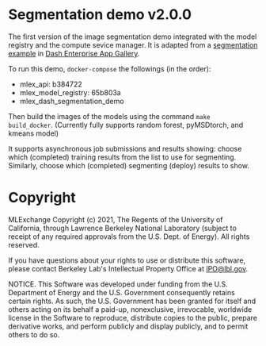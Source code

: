 # Segmentation demo v2.0.0

The first version of the image segmentation demo integrated with the model registry and the compute sevice manager. It is adapted from a [segmentation example](https://github.com/plotly/dash-sample-apps/tree/main/apps/dash-image-segmentation) in [Dash Enterprise App Gallery](https://dash.gallery/dash-image-segmentation/).

To run this demo, `docker-compose` the followings (in the order):  
-	mlex\_api: b384722  
-	mlex\_model\_registry: 65b803a     
-  mlex\_dash\_segmentation\_demo

Then build the images of the models using the command `make build_docker`. (Currently fully supports random forest, pyMSDtorch, and kmeans model) 

It supports asynchronous job submissions and results showing: choose which (completed) training results from the list to use for segmenting. Similarly, choose which (completed) segmenting (deploy) results to show.

# Copyright
MLExchange Copyright (c) 2021, The Regents of the University of California,
through Lawrence Berkeley National Laboratory (subject to receipt of
any required approvals from the U.S. Dept. of Energy). All rights reserved.

If you have questions about your rights to use or distribute this software,
please contact Berkeley Lab's Intellectual Property Office at
IPO@lbl.gov.

NOTICE.  This Software was developed under funding from the U.S. Department
of Energy and the U.S. Government consequently retains certain rights.  As
such, the U.S. Government has been granted for itself and others acting on
its behalf a paid-up, nonexclusive, irrevocable, worldwide license in the
Software to reproduce, distribute copies to the public, prepare derivative 
works, and perform publicly and display publicly, and to permit others to do so.
 
